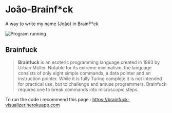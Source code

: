 
# João-Brainf*ck
A way to write my name (João) in BrainF*ck

![Program running](https://user-images.githubusercontent.com/87271192/190914457-5145a7e9-834e-467a-bdb3-c333f95d3975.gif)

## Brainfuck

> **Brainfuck**  is an  esoteric programming language  created in 1993 by Urban Müller.
Notable for its extreme minimalism, the language consists of only eight simple commands, a  data pointer and an instruction pointer. While it is fully  Turing complete it is not intended for practical use, but to challenge and amuse programmers. Brainfuck requires one to break commands into microscopic steps.

To run the code i recommend this page : https://brainfuck-visualizer.herokuapp.com

